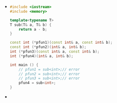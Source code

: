 - ```cpp
  #include <iostream>
  #include <memory>
  
  template<typename T>
  T sub(T& a, T& b) {
      return a - b;
  }
  
  const int (*pfun1)(const int& a, const int& b);
  const int (*pfun2)(int& a, int& b);
  int (*pfun3)(const int& a, const int& b);
  int (*pfun4)(int& a, int& b);
  
  int main () {
      // pfun1 = sub<int>;// error
      // pfun2 = sub<int>;// error
      // pfun3 = sub<int>;// error
      pfun4 = sub<int>;   
  }
  ```

- 